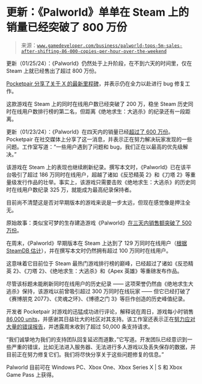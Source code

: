 <!--yml

category: 未分类

date: 2024-05-27 15:05:58

-->

# 更新：《Palworld》单单在 Steam 上的销量已经突破了 800 万份

> 来源：[`www.gamedeveloper.com/business/palworld-tops-5m-sales-after-shifting-86-000-copies-per-hour-over-the-weekend`](https://www.gamedeveloper.com/business/palworld-tops-5m-sales-after-shifting-86-000-copies-per-hour-over-the-weekend)

更新（01/25/24）：《Palworld》仍然处于上升阶段，在不到六天的时间里，仅在 Steam 上就已经售出了超过 800 万份。

[Pocketpair 分享了关于 X 的最新里程碑](https://twitter.com/Palworld_EN/status/1750350702000607389)，并表示仍在全力以赴进行 bug 修复工作。

这款游戏在 Steam 上的同时在线用户数已经突破了 200 万，稳坐 Steam 历史同时在线用户数排行榜的第二名，但距离《绝地求生：大逃杀》的纪录还有一段距离。

更新（01/23/24）：《Palworld》在四天内的销量已经[超过了 600 万份](https://twitter.com/Palworld_EN/status/1749674695560208888)。Pocketpair 在社交媒体上分享了这一消息，并表示正在努力解决玩家发现的一些问题。工作室写道：“一些用户遇到了问题和 bug，我们正在以最高的优先级解决。”

该游戏在 Steam 上的表现也继续刷新纪录。撰写本文时，《Palworld》已在该平台吸引了超过 186 万同时在线用户，超越了诸如《反恐精英 2》和《刀塔 2》等重量级发行作品的壮举。事实上，该游戏只需要击败《绝地求生：大逃杀》的历史同时在线用户数纪录 325 万，就能成为最高纪录保持者。

目前尚不清楚这是否对早期版本的游戏来说是一步太远，但现在感觉像是押注全无。

原始故事：类似宝可梦的生存建造游戏《Palworld》[在三天内销售额突破了 500 万份](https://twitter.com/Palworld_EN/status/1749360035938070627)。

在周末，《Palworld》早期版本在 Steam 上达到了 129 万同时在线用户（[根据 SteamDB 估计](https://steamdb.info)），并在撰写本文时仍然拥有超过 100 万同时在线用户。

这意味着它目前位于 Steam 最热门游戏排行榜的巅峰，已经超过了诸如《反恐精英 2》、《刀塔 2》、《绝地求生：大逃杀》和《Apex 英雄》等重磅发布作品。

尽管该标题未能刷新同时在线用户的历史纪录 —— 这项荣誉仍然由《绝地求生大逃杀》保持，该游戏以前曾吸引超过 300 万同时在线玩家 —— 但它已经打破了《赛博朋克 2077》、《灵魂之环》、《博德之门 3》等巨作创造的历史峰值纪录。

开发者 Pocketpair 对游戏的迅猛成功进行评论，解释说在周日，游戏每小时销售[86,000 units](https://twitter.com/Palworld_EN/status/1749074821609373745)，并感谢其日益壮大的社区对其支持。该工作室还表示正在[努力应对大量的错误报告](https://twitter.com/Palworld_EN/status/1749320138850267163)，并透露周末收到了超过 50,000 条支持请求。

“我们诚挚地为我们的支持团队回复延迟而道歉，”它写道。开发团队已经意识到一些严重的错误，比如无法进入服务器、无法进行多人游戏以及丢失保存的数据，并目前正在努力修复它们。我们将尽快分享关于这些问题修复的信息。”

Palworld 目前可在 Windows PC、Xbox One、Xbox Series X | S 和 Xbox Game Pass 上获得。
